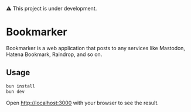 ⚠️ This project is under development.

# Bookmarker

Bookmarker is a web application that posts to any services like Mastodon, Hatena Bookmark, Raindrop, and so on. 

## Usage

```bash
bun install
bun dev
```

Open [http://localhost:3000](http://localhost:3000) with your browser to see the result.